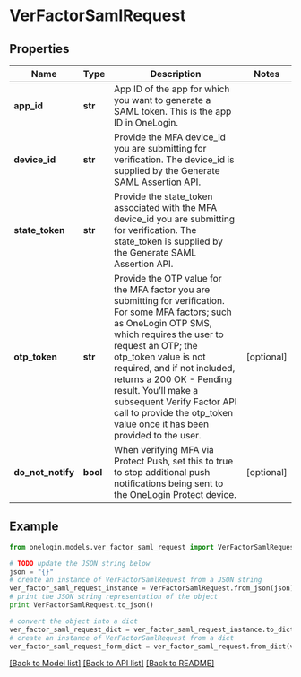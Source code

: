 # VerFactorSamlRequest


## Properties
Name | Type | Description | Notes
------------ | ------------- | ------------- | -------------
**app_id** | **str** | App ID of the app for which you want to generate a SAML token. This is the app ID in OneLogin. | 
**device_id** | **str** | Provide the MFA device_id you are submitting for verification. The device_id is supplied by the Generate SAML Assertion API. | 
**state_token** | **str** | Provide the state_token associated with the MFA device_id you are submitting for verification. The state_token is supplied by the Generate SAML Assertion API. | 
**otp_token** | **str** | Provide the OTP value for the MFA factor you are submitting for verification. For some MFA factors; such as OneLogin OTP SMS, which requires the user to request an OTP; the otp_token value is not required, and if not included, returns a 200 OK - Pending result. You’ll make a subsequent Verify Factor API call to provide the otp_token value once it has been provided to the user. | [optional] 
**do_not_notify** | **bool** | When verifying MFA via Protect Push, set this to true to stop additional push notifications being sent to the OneLogin Protect device. | [optional] 

## Example

```python
from onelogin.models.ver_factor_saml_request import VerFactorSamlRequest

# TODO update the JSON string below
json = "{}"
# create an instance of VerFactorSamlRequest from a JSON string
ver_factor_saml_request_instance = VerFactorSamlRequest.from_json(json)
# print the JSON string representation of the object
print VerFactorSamlRequest.to_json()

# convert the object into a dict
ver_factor_saml_request_dict = ver_factor_saml_request_instance.to_dict()
# create an instance of VerFactorSamlRequest from a dict
ver_factor_saml_request_form_dict = ver_factor_saml_request.from_dict(ver_factor_saml_request_dict)
```
[[Back to Model list]](../README.md#documentation-for-models) [[Back to API list]](../README.md#documentation-for-api-endpoints) [[Back to README]](../README.md)


